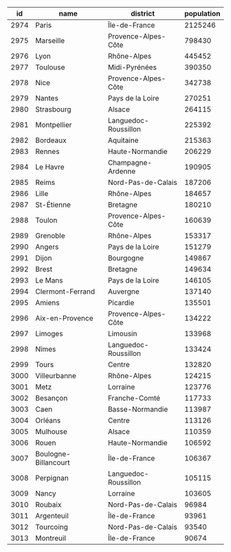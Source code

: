 
| id | name | district | population |
|--|----|--------|----------|
| 2974 | Paris | Île-de-France | 2125246 |
| 2975 | Marseille | Provence-Alpes-Côte | 798430 |
| 2976 | Lyon | Rhône-Alpes | 445452 |
| 2977 | Toulouse | Midi-Pyrénées | 390350 |
| 2978 | Nice | Provence-Alpes-Côte | 342738 |
| 2979 | Nantes | Pays de la Loire | 270251 |
| 2980 | Strasbourg | Alsace | 264115 |
| 2981 | Montpellier | Languedoc-Roussillon | 225392 |
| 2982 | Bordeaux | Aquitaine | 215363 |
| 2983 | Rennes | Haute-Normandie | 206229 |
| 2984 | Le Havre | Champagne-Ardenne | 190905 |
| 2985 | Reims | Nord-Pas-de-Calais | 187206 |
| 2986 | Lille | Rhône-Alpes | 184657 |
| 2987 | St-Étienne | Bretagne | 180210 |
| 2988 | Toulon | Provence-Alpes-Côte | 160639 |
| 2989 | Grenoble | Rhône-Alpes | 153317 |
| 2990 | Angers | Pays de la Loire | 151279 |
| 2991 | Dijon | Bourgogne | 149867 |
| 2992 | Brest | Bretagne | 149634 |
| 2993 | Le Mans | Pays de la Loire | 146105 |
| 2994 | Clermont-Ferrand | Auvergne | 137140 |
| 2995 | Amiens | Picardie | 135501 |
| 2996 | Aix-en-Provence | Provence-Alpes-Côte | 134222 |
| 2997 | Limoges | Limousin | 133968 |
| 2998 | Nîmes | Languedoc-Roussillon | 133424 |
| 2999 | Tours | Centre | 132820 |
| 3000 | Villeurbanne | Rhône-Alpes | 124215 |
| 3001 | Metz | Lorraine | 123776 |
| 3002 | Besançon | Franche-Comté | 117733 |
| 3003 | Caen | Basse-Normandie | 113987 |
| 3004 | Orléans | Centre | 113126 |
| 3005 | Mulhouse | Alsace | 110359 |
| 3006 | Rouen | Haute-Normandie | 106592 |
| 3007 | Boulogne-Billancourt | Île-de-France | 106367 |
| 3008 | Perpignan | Languedoc-Roussillon | 105115 |
| 3009 | Nancy | Lorraine | 103605 |
| 3010 | Roubaix | Nord-Pas-de-Calais | 96984 |
| 3011 | Argenteuil | Île-de-France | 93961 |
| 3012 | Tourcoing | Nord-Pas-de-Calais | 93540 |
| 3013 | Montreuil | Île-de-France | 90674 |